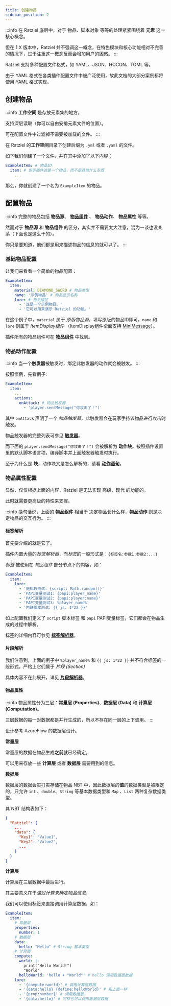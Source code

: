 ```yaml
---
title: 创建物品
sidebar_position: 2
---
```


:::info
在 Ratziel 底层中，对于 物品、脚本对象 等等的处理紧紧围绕着 **元素** 这一核心概念。

但在 1.X 版本中，Ratziel 并不强调这一概念，在特色模块和核心功能相对不完善的情况下，过于注重这一概念反而会增加用户的困惑。
:::

Ratziel 支持多种配置文件格式，如 YAML、JSON、HOCON、TOML 等。

由于 YAML 格式在各类插件配置文件中被广泛使用，故此文档的大部分案例都将使用 YAML 格式实现。

## 创建物品

:::info
**工作空间** 是存放元素集的地方。

支持深层读取（你可以自由安排元素文件的位置）。

可在配置文件中过滤掉不需要被加载的文件。
:::

在 Ratziel 的**工作空间**目录下创建后缀为 `.yml` 或者 `.yaml` 的文件。

如下我们创建了一个文件，并在其中添加了以下内容：

```YAML title=plugins/Ratziel/workspace/example.yml
ExampleItem: # 物品ID
  item: # 告诉插件这是一个物品，而不是其他什么东西
    ...
```

那么，你就创建了一个名为 `ExampleItem` 的物品。

## 配置物品

:::info
完整的物品包括 **物品源**、 **[物品组件](../components.md)** 、 **物品动作**、 **物品属性** 等等。

然而对于 **物品源** 和 **物品组件** 的区分，其实并不需要太大注意，混为一谈也没关系（下面也是这么干的）。

你只是要知道，他们都是用来描述物品的信息的就可以了。
:::

### 基础物品配置

让我们来看看一个简单的物品配置：

```YAML
ExampleItem:
  item:
    material: DIAMOND_SWORD # 物品类型
    name: '示例物品' # 物品显示名称
    lore: # 物品描述
      - '这是一个示例物品。'
      - '它可以用来演示 Ratziel 的功能。'
```

在这个例子中，`material` 属于 *原版物品源*，填写原版的物品ID即可。`name` 和 `lore` 则属于 *ItemDisplay组件* （ItemDisplay组件全面支持 [MiniMessage](https://docs.advntr.dev/minimessage/format.html)）。

插件所有的物品组件可在 **[物品组件](../components.md)** 中找到。

### 物品动作配置

:::info
当一个**触发器**被触发时，绑定此触发器的动作就会被触发。
:::

按照惯例，先看例子:

```YAML
ExampleItem:
  item:
    ...
    actions:
      onAttack: # 物品触发器
        - 'player.sendMessage("你攻击了！")'
```

其中 `onAttack` 声明了一个 *物品触发器*，此触发器会在玩家手持该物品进行攻击时触发。

物品触发器的完整列表可参见 **[触发器](../triggers.md)**。

而下面的 `player.sendMessage("你攻击了！")` 会被解析为 **动作块**。按照插件设置里的默认脚本语言项，编译脚本并上面触发器触发时执行。

至于为什么是 **块**，动作块又是怎么解析的，请看 **[动作语句](../action-block.md)**。

### 物品属性配置

显然，仅仅根据上面的内容，Ratziel 是无法实现 高级、现代 的功能的。

此时就需要更高级的特性来支撑。

:::info
换句话说，上面的 **物品组件** 相当于 决定物品长什么样，**物品动作** 则是决定物品的交互行为。
:::

<h4>标签解析</h4>

首先要介绍的就是它了。

插件内置大量的*标签解析器*，而*标签*的一般形式是：`{标签名:参数1:参数2:...}`

*标签* 被使用在 *物品组件* 部分节点下的内容，如：

```YAML
ExampleItem:
  item:
    lore:
      - '随机数测试: {script: Math.random()}'
      - 'PAPI变量测试1: {papi:player_name}'
      - 'PAPI变量测试2: {papi:player:name}'
      - 'PAPI变量测试3: %player_name%'
      - '内联脚本测试: {{ js: 1*22 }}'
```

如上配置我们定义了 `script` 脚本标签 和 `papi` PAPI变量标签，它们都会在物品生成的过程中解析。

标签的详细内容可参见 **[标签解析器](../tag-resolver.md)**。

<h4>片段解析</h4>

我们注意到，上面的例子中 `%player_name%` 和 `{{ js: 1*22 }}` 并不符合标签的一般形式，严格上它们属于 *片段 (Section)*

具体内容不在此展开，详见 **[片段解析器](../section-resolver.md)**。

<h4>物品属性</h4>

:::info
物品属性分为三层：**常量层 (Properties)**、**数据层 (Data)** 和 **计算层 (Computation)**。

三层数据的每一对数据都是并行生成的，所以不存在同一层的上下调用。
:::

设计参考 AzureFlow 的数据层设计。

**常量层**

常量层的数据在物品生成**之前**就已经确定。

可以用来存放一些 **计算层** 或者 **数据层** 需要用到的信息。

**数据层**

数据层的数据会实打实存储在物品 NBT 中，因此数据层的**值**的数据类型是被限定的，只允许 `int` 、`double`、`String` 等基本数据类型和 `Map` 、`List` 两种复杂数据类型。

其 NBT 结构表如下：

```Json
{
  "Ratziel": {
    ...
    "data": {
      "Key1": "Value1",
      "Key2": "Value2",
      ...
    }
  }
}
```

**计算层**

计算层在三层数据中最后进行。

其主要意义在于*通过计算来确定物品信息*，

我们可以使用标签来直接调用计算层数据，如：

```YAML
ExampleItem:
  item:
    # 常量层
    properties:
      number: 1
    # 数据层
    data:
      hello: "Hello" # String 基本类型
    # 计算层
    compute:
      world: |-
        print("Hello World!")
        "World"
      helloWorld: 'hello + "World"' # hello 调用数据层数据
    lore:
      - '{compute:world}' # 调用计算层数据
      - '{data:hello} {define:helloWorld}' # 和上面一样
      - '{prop:number}' # 调用数据层
      - '{data:hello}' # 同样也可以调用数据层数据
```
